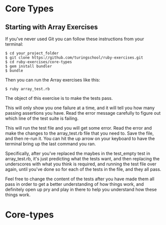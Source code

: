 # Core Types

## Starting with Array Exercises

If you've never used Git you can follow these instructions from your terminal:

```
$ cd your_project_folder
$ git clone https://github.com/turingschool/ruby-exercises.git
$ cd ruby-exercises/core-types
$ gem install bundler
$ bundle
```

Then you can run the Array exercises like this:

```
$ ruby array_test.rb
```

The object of this exercise is to make the tests pass.

This will only show you one failure at a time, and it will tell you how many
passing assertions you have. Read the error message carefully to figure out
which line of the test suite is failing.

This will run the test file and you will get some error. Read the error and
make the changes to the array_test.rb file that you need to. Save the file,
and then re-run it. You can hit the up arrow on your keyboard to have the
terminal bring up the last command you ran.

Specifically, after you've replaced the maybes in the test_empty test in
array_test.rb, it's just predicting what the tests want, and then replacing
the underscores with what you think is required, and running the test file
over again, until you've done so for each of the tests in the file, and they
all pass.

Feel free to change the content of the tests after you have made them all
pass in order to get a better understanding of how things work, and definitely
open up pry and play in there to help you understand how these things work.
# Core-types
